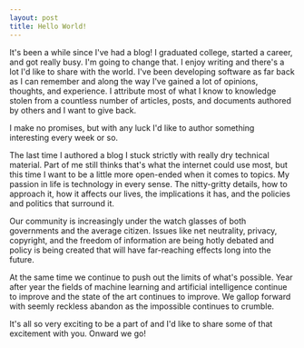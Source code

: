 ```yaml
---
layout: post
title: Hello World! 
---
```


It's been a while since I've had a blog! I graduated college, started
a career, and got really busy. I'm going to change that. I
enjoy writing and there's a lot I'd like to share with the world. I've
been developing software as far back as I can remember and along the way I've
gained a lot of opinions, thoughts, and experience. I attribute most
of what I know to knowledge stolen from a countless number of articles, posts,
and documents authored by others and I want to give back.

I make no promises, but with any luck I'd like to author something interesting
every week or so.

The last time I authored a blog I stuck strictly with really dry technical material.
Part of me still thinks that's what the internet could use most, but this time I
want to be a little more open-ended when it comes to topics. My passion in life is
technology in every sense. The nitty-gritty details, how to approach it, how it affects
our lives, the implications it has, and the policies and politics that surround it.

Our community is increasingly under the watch 
glasses of both governments and the average citizen. Issues like net neutrality,
privacy, copyright, and the freedom of information are being hotly debated and policy
is being created that will have far-reaching effects long into the future. 

At the same time we continue to push out the limits of what's possible. Year after year
the fields of machine learning and artificial intelligence continue to improve and the
state of the art continues to improve. We gallop forward with seemly reckless abandon
as the impossible continues to crumble.

It's all so very exciting to be a part of and I'd like to share some of that excitement with
you. Onward we go!

